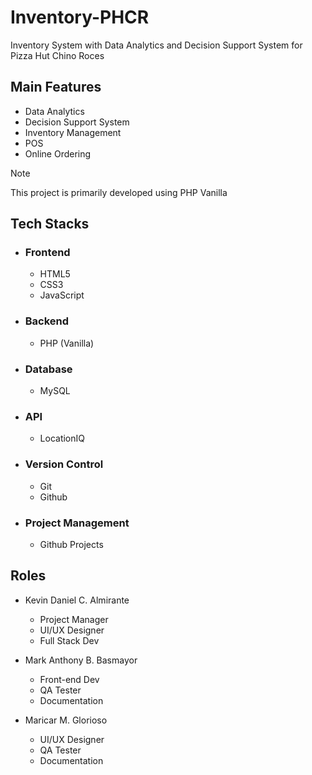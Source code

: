 # Inventory-PHCR
Inventory System with Data Analytics and Decision Support System for Pizza Hut Chino Roces

## Main Features
- Data Analytics
- Decision Support System
- Inventory Management
- POS
- Online Ordering
  
>[!NOTE]
> This project is primarily developed using PHP Vanilla

## Tech Stacks

- ### Frontend
   - HTML5
   - CSS3
   - JavaScript

 - ### Backend
   - PHP (Vanilla)
  
- ### Database
  - MySQL
 
- ### API
  - LocationIQ

- ### Version Control
  - Git
  - Github

- ### Project Management
  - Github Projects
 
 

## Roles
- Kevin Daniel C. Almirante
  - Project Manager
  - UI/UX Designer
  - Full Stack Dev

- Mark Anthony B. Basmayor
    - Front-end Dev
    - QA Tester
    - Documentation
      
- Maricar M. Glorioso
  - UI/UX Designer
  - QA Tester
  - Documentation

 
